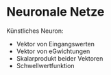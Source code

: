# Neuronale Netze

Künstliches Neuron:

- Vektor von Eingangswerten
- Vektor von eGwichtungen
- Skalarprodukt beider Vektoren
- Schwellwertfunktion

